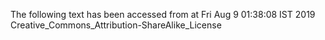 The following text has been accessed from at Fri Aug 9 01:38:08 IST 2019
Creative_Commons_Attribution-ShareAlike_License
